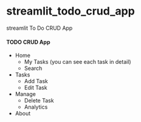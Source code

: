 # streamlit_todo_crud_app
streamlit To Do CRUD App

#### TODO CRUD App
- Home
    - My Tasks (you can see each task in detail)
    - Search
- Tasks
    - Add Task
    - Edit Task
- Manage
    - Delete Task
    - Analytics
- About